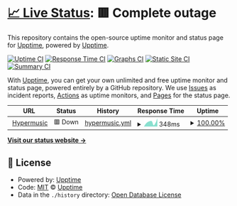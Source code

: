 # [📈 Live Status](https://status.hypermusic.me): <!--live status--> **🟥 Complete outage**

This repository contains the open-source uptime monitor and status page for [Upptime](https://upptime.js.org), powered by [Upptime](https://github.com/upptime/upptime).

[![Uptime CI](https://github.com/Hyper-Music-Development/status-page/workflows/Uptime%20CI/badge.svg)](https://github.com/Hyper-Music-Development/status-page/actions?query=workflow%3A%22Uptime+CI%22)
[![Response Time CI](https://github.com/Hyper-Music-Development/status-page/workflows/Response%20Time%20CI/badge.svg)](https://github.com/Hyper-Music-Development/status-page/actions?query=workflow%3A%22Response+Time+CI%22)
[![Graphs CI](https://github.com/Hyper-Music-Development/status-page/workflows/Graphs%20CI/badge.svg)](https://github.com/Hyper-Music-Development/status-page/actions?query=workflow%3A%22Graphs+CI%22)
[![Static Site CI](https://github.com/Hyper-Music-Development/status-page/workflows/Static%20Site%20CI/badge.svg)](https://github.com/Hyper-Music-Development/status-page/actions?query=workflow%3A%22Static+Site+CI%22)
[![Summary CI](https://github.com/Hyper-Music-Development/status-page/workflows/Summary%20CI/badge.svg)](https://github.com/Hyper-Music-Development/status-page/actions?query=workflow%3A%22Summary+CI%22)

With [Upptime](https://upptime.js.org), you can get your own unlimited and free uptime monitor and status page, powered entirely by a GitHub repository. We use [Issues](https://github.com/upptime/upptime/issues) as incident reports, [Actions](https://github.com/Hyper-Music-Development/status-page/actions) as uptime monitors, and [Pages](https://status.hypermusic.me) for the status page.

<!--start: status pages-->
<!-- This summary is generated by Upptime (https://github.com/upptime/upptime) -->
<!-- Do not edit this manually, your changes will be overwritten -->
<!-- prettier-ignore -->
| URL | Status | History | Response Time | Uptime |
| --- | ------ | ------- | ------------- | ------ |
| <img alt="" src="https://favicons.githubusercontent.com/hypermusic.me" height="13"> [Hypermusic](https://hypermusic.me) | 🟥 Down | [hypermusic.yml](https://github.com/Hypermusic-Git/status-page/commits/HEAD/history/hypermusic.yml) | <details><summary><img alt="Response time graph" src="./graphs/hypermusic/response-time-week.png" height="20"> 348ms</summary><br><a href="https://status.hypermusic.me/history/hypermusic"><img alt="Response time 293" src="https://img.shields.io/endpoint?url=https%3A%2F%2Fraw.githubusercontent.com%2FHypermusic-Git%2Fstatus-page%2FHEAD%2Fapi%2Fhypermusic%2Fresponse-time.json"></a><br><a href="https://status.hypermusic.me/history/hypermusic"><img alt="24-hour response time 389" src="https://img.shields.io/endpoint?url=https%3A%2F%2Fraw.githubusercontent.com%2FHypermusic-Git%2Fstatus-page%2FHEAD%2Fapi%2Fhypermusic%2Fresponse-time-day.json"></a><br><a href="https://status.hypermusic.me/history/hypermusic"><img alt="7-day response time 348" src="https://img.shields.io/endpoint?url=https%3A%2F%2Fraw.githubusercontent.com%2FHypermusic-Git%2Fstatus-page%2FHEAD%2Fapi%2Fhypermusic%2Fresponse-time-week.json"></a><br><a href="https://status.hypermusic.me/history/hypermusic"><img alt="30-day response time 293" src="https://img.shields.io/endpoint?url=https%3A%2F%2Fraw.githubusercontent.com%2FHypermusic-Git%2Fstatus-page%2FHEAD%2Fapi%2Fhypermusic%2Fresponse-time-month.json"></a><br><a href="https://status.hypermusic.me/history/hypermusic"><img alt="1-year response time 293" src="https://img.shields.io/endpoint?url=https%3A%2F%2Fraw.githubusercontent.com%2FHypermusic-Git%2Fstatus-page%2FHEAD%2Fapi%2Fhypermusic%2Fresponse-time-year.json"></a></details> | <details><summary><a href="https://status.hypermusic.me/history/hypermusic">100.00%</a></summary><a href="https://status.hypermusic.me/history/hypermusic"><img alt="All-time uptime 100.00%" src="https://img.shields.io/endpoint?url=https%3A%2F%2Fraw.githubusercontent.com%2FHypermusic-Git%2Fstatus-page%2FHEAD%2Fapi%2Fhypermusic%2Fuptime.json"></a><br><a href="https://status.hypermusic.me/history/hypermusic"><img alt="24-hour uptime 100.00%" src="https://img.shields.io/endpoint?url=https%3A%2F%2Fraw.githubusercontent.com%2FHypermusic-Git%2Fstatus-page%2FHEAD%2Fapi%2Fhypermusic%2Fuptime-day.json"></a><br><a href="https://status.hypermusic.me/history/hypermusic"><img alt="7-day uptime 100.00%" src="https://img.shields.io/endpoint?url=https%3A%2F%2Fraw.githubusercontent.com%2FHypermusic-Git%2Fstatus-page%2FHEAD%2Fapi%2Fhypermusic%2Fuptime-week.json"></a><br><a href="https://status.hypermusic.me/history/hypermusic"><img alt="30-day uptime 100.00%" src="https://img.shields.io/endpoint?url=https%3A%2F%2Fraw.githubusercontent.com%2FHypermusic-Git%2Fstatus-page%2FHEAD%2Fapi%2Fhypermusic%2Fuptime-month.json"></a><br><a href="https://status.hypermusic.me/history/hypermusic"><img alt="1-year uptime 100.00%" src="https://img.shields.io/endpoint?url=https%3A%2F%2Fraw.githubusercontent.com%2FHypermusic-Git%2Fstatus-page%2FHEAD%2Fapi%2Fhypermusic%2Fuptime-year.json"></a></details>

<!--end: status pages-->

[**Visit our status website →**](https://status.hypermusic.me)

## 📄 License

- Powered by: [Upptime](https://github.com/upptime/upptime)
- Code: [MIT](./LICENSE) © [Upptime](https://upptime.js.org)
- Data in the `./history` directory: [Open Database License](https://opendatacommons.org/licenses/odbl/1-0/)
